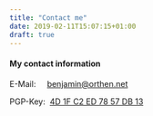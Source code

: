 ```yaml
---
title: "Contact me"
date: 2019-02-11T15:07:15+01:00
draft: true
---
```


#### My contact information

E-Mail: &nbsp;&nbsp;&nbsp;&nbsp;<benjamin@orthen.net>

PGP-Key:  &nbsp;[4D 1F C2 ED 78 57 DB 13](/public_pgp_orthen.asc)
